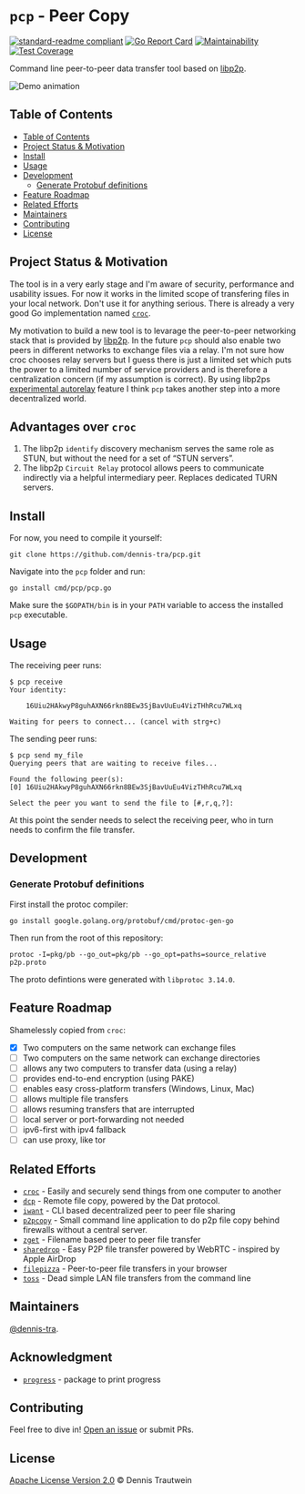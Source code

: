 # `pcp` - Peer Copy

[![standard-readme compliant](https://img.shields.io/badge/readme%20style-standard-brightgreen.svg)](https://github.com/RichardLitt/standard-readme)
[![Go Report Card](https://goreportcard.com/badge/github.com/dennis-tra/pcp)](https://goreportcard.com/report/github.com/dennis-tra/pcp)
[![Maintainability](https://api.codeclimate.com/v1/badges/de64b09a3731b8a8842b/maintainability)](https://codeclimate.com/github/dennis-tra/pcp/maintainability)
[![Test Coverage](https://api.codeclimate.com/v1/badges/de64b09a3731b8a8842b/test_coverage)](https://codeclimate.com/github/dennis-tra/pcp/test_coverage)

Command line peer-to-peer data transfer tool based on [libp2p](https://github.com/libp2p/go-libp2p).

![Demo animation](./docs/demo-2021-01-27.gif)

## Table of Contents

- [Table of Contents](#table-of-contents)
- [Project Status & Motivation](#project-status--motivation)
- [Install](#install)
- [Usage](#usage)
- [Development](#development)
  - [Generate Protobuf definitions](#generate-protobuf-definitions)
- [Feature Roadmap](#feature-roadmap)
- [Related Efforts](#related-efforts)
- [Maintainers](#maintainers)
- [Contributing](#contributing)
- [License](#license)

## Project Status & Motivation

The tool is in a very early stage and I'm aware of security, performance and usability issues. For now it works in the limited scope of transfering files in your local network. Don't use it for anything serious. There is already a very good Go implementation named [`croc`](https://github.com/schollz/croc). 

My motivation to build a new tool is to levarage the peer-to-peer networking stack that is provided by [libp2p](https://github.com/libp2p/go-libp2p). In the future `pcp` should also enable two peers in different networks to exchange files via a relay. I'm not sure how croc chooses relay servers but I guess there is just a limited set which puts the power to a limited number of service providers and is therefore a centralization concern (if my assumption is correct). By using libp2ps [experimental autorelay](https://docs.libp2p.io/concepts/circuit-relay/#autorelay) feature I think `pcp` takes another step into a more decentralized world.

## Advantages over `croc`

1. The libp2p `identify` discovery mechanism serves the same role as STUN, but without the need for a set of “STUN servers”.
2. The libp2p `Circuit Relay` protocol allows peers to communicate indirectly via a helpful intermediary peer. Replaces dedicated TURN servers.
## Install

For now, you need to compile it yourself:

```shell
git clone https://github.com/dennis-tra/pcp.git
```

Navigate into the `pcp` folder and run:

```shell
go install cmd/pcp/pcp.go
```

Make sure the `$GOPATH/bin` is in your `PATH` variable to access the installed `pcp` executable.

## Usage

The receiving peer runs:

```shell
$ pcp receive
Your identity:

	16Uiu2HAkwyP8guhAXN66rkn8BEw3SjBavUuEu4VizTHhRcu7WLxq

Waiting for peers to connect... (cancel with strg+c)
```

The sending peer runs:

```shell
$ pcp send my_file
Querying peers that are waiting to receive files...

Found the following peer(s):
[0] 16Uiu2HAkwyP8guhAXN66rkn8BEw3SjBavUuEu4VizTHhRcu7WLxq

Select the peer you want to send the file to [#,r,q,?]:
```

At this point the sender needs to select the receiving peer, who in turn needs to confirm the file transfer.

## Development

### Generate Protobuf definitions

First install the protoc compiler:

```shell
go install google.golang.org/protobuf/cmd/protoc-gen-go
```

Then run from the root of this repository:

```shell
protoc -I=pkg/pb --go_out=pkg/pb --go_opt=paths=source_relative p2p.proto
```

The proto defintions were generated with `libprotoc 3.14.0`.

## Feature Roadmap

Shamelessly copied from `croc`:

- [x] Two computers on the same network can exchange files
- [ ] Two computers on the same network can exchange directories
- [ ] allows any two computers to transfer data (using a relay)
- [ ] provides end-to-end encryption (using PAKE)
- [ ] enables easy cross-platform transfers (Windows, Linux, Mac)
- [ ] allows multiple file transfers
- [ ] allows resuming transfers that are interrupted
- [ ] local server or port-forwarding not needed
- [ ] ipv6-first with ipv4 fallback
- [ ] can use proxy, like tor

## Related Efforts

- [`croc`](https://github.com/schollz/croc) - Easily and securely send things from one computer to another
- [`dcp`](https://github.com/tom-james-watson/dat-cp) - Remote file copy, powered by the Dat protocol.
- [`iwant`](https://github.com/nirvik/iWant) - CLI based decentralized peer to peer file sharing
- [`p2pcopy`](https://github.com/psantosl/p2pcopy) - Small command line application to do p2p file copy behind firewalls
  without a central server.
- [`zget`](https://github.com/nils-werner/zget) - Filename based peer to peer file transfer
- [`sharedrop`](https://github.com/cowbell/sharedrop) - Easy P2P file transfer powered by WebRTC - inspired by Apple
  AirDrop
- [`filepizza`](https://github.com/kern/filepizza) - Peer-to-peer file transfers in your browser
- [`toss`](https://github.com/zerotier/toss) - Dead simple LAN file transfers from the command line

## Maintainers

[@dennis-tra](https://github.com/dennis-tra).

## Acknowledgment

- [`progress`](https://github.com/machinebox/progress) - package to print progress

## Contributing

Feel free to dive in! [Open an issue](https://github.com/dennis-tra/pcp/issues/new) or submit PRs.

## License

[Apache License Version 2.0](LICENSE) © Dennis Trautwein
